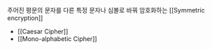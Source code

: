 
주어진 평문의 문자를 다른 특정 문자나 심볼로 바꿔 암호화하는 [[Symmetric encryption]] 

+ [[Caesar Cipher]]
+ [[Mono-alphabetic Cipher]]